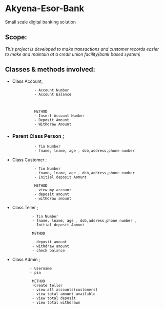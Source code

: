 # Akyena-Esor-Bank
Small scale digital banking solution
## Scope:
*This project is developed to make transactions and customer records easier to make and maintain at a credit union facility(bank based system)*

## Classes & methods involved:

+ Class Account;  

                - Account Number
                - Account Balance
                
                
                
                METHOD
                - Insert Account Number
                - Deposit Amount
                - Withdraw Amount
                
                
+ ### Parent Class Person ;

                - Tin Number
                - fname, lname, age , dob,address,phone number  
                
                
            
                                
                
+ Class Customer ;

                - Tin Number
                - fname, lname, age , dob,address,phone number 
                - Initial deposit Aomunt
                
                METHOD
                - view my account
                - deposit amount
                - withdraw amount
                
                
 + Class Teller ;

                - Tin Number
                - fname, lname, age , dob,address,phone number ,
                - Initial deposit Aomunt
                
                METHOD
              
                - deposit amount
                - withdraw amount
                - check balance
                
         
                
                
                
 + Class Admin ;

               - Username
               - pin
                
                METHOD
                -Create teller
                - view all accounts(customers)
                - view total amount available
                - view total deposit
                - view total withdrawn
                               
                               
            
                
                
